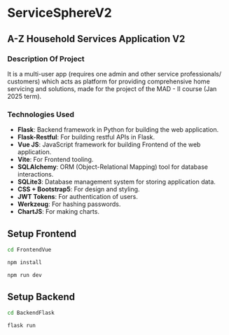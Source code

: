 # ServiceSphereV2
## A-Z Household Services Application V2
### Description Of Project
It is a multi-user app (requires one admin and other service professionals/ customers) which acts as platform for providing comprehensive home servicing and solutions, made for the project of the MAD - II course (Jan 2025 term).

### Technologies Used
- **Flask**: Backend framework in Python for building the web application.
- **Flask-Restful**: For building restful APIs in Flask.
- **Vue JS**: JavaScript framework for building Frontend of the web application.
- **Vite**: For Frontend tooling.
- **SQLAlchemy**: ORM (Object-Relational Mapping) tool for database interactions.
- **SQLite3**: Database management system for storing application data.
- **CSS + Bootstrap5**: For design and styling.
- **JWT Tokens**: For authentication of users.
- **Werkzeug**: For hashing passwords.
- **ChartJS**: For making charts.

## Setup Frontend

```sh
cd FrontendVue
```
```sh
npm install
```
```sh
npm run dev
```
## Setup Backend

```sh
cd BackendFlask
```
```sh
flask run
```
